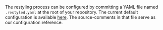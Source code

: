The restyling process can be configured by committing a YAML file named `.restyled.yaml` at the root of your repository. The current default configuration is available [here](https://github.com/restyled-io/restyler/blob/master/config/default.yaml). The source-comments in that file serve as our configuration reference.